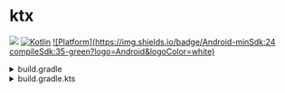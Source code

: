 # ktx

[![](https://jitpack.io/v/5peak2me/ktx.svg)](https://jitpack.io/#5peak2me/ktx)
[![Kotlin](https://img.shields.io/badge/Kotlin-2.1.20-blue?logo=Kotlin&logoColor=white.svg)](https://kotlinlang.org)
[![Platform](https://img.shields.io/badge/Android-minSdk:24 compileSdk:35-green?logo=Android&logoColor=white)](https://developer.android.com/guide/)

<details>
  <summary>build.gradle</summary>

  ```groovy
  dependencies {

    implementation "com.github.5peak2me.ktx:jvm:${latestVersion}"
    implementation "com.github.5peak2me.ktx:android:${latestVersion}"

  }
  ```

</details>

<details>
  <summary>build.gradle.kts</summary>

  ```kotlin
  dependencies {

    implementation("com.github.5peak2me.ktx:jvm:${latestVersion}")
    implementation("com.github.5peak2me.ktx:android:${latestVersion}")

  }
  ```

</details>
